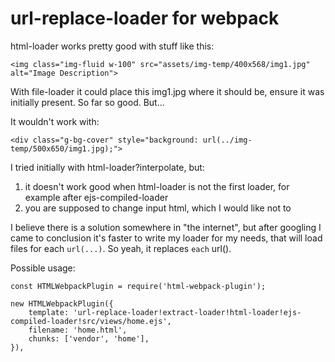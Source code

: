 # url-replace-loader for webpack

html-loader works pretty good with stuff like this:

`<img class="img-fluid w-100" src="assets/img-temp/400x568/img1.jpg" alt="Image Description">`

With file-loader it could place this img1.jpg where it should be, ensure it was initially present.
So far so good. But... 

It wouldn't work with:

`<div class="g-bg-cover" style="background: url(../img-temp/500x650/img1.jpg);">`

I tried initially with html-loader?interpolate, but:
1) it doesn't work good when html-loader is not the first loader, for example after ejs-compiled-loader
2) you are supposed to change input html, which I would like not to

I believe there is a solution somewhere in "the internet", but after googling I came to conclusion
it's faster to write my loader for my needs, that will load files for each `url(...)`. So yeah, it replaces
`each` url().

Possible usage:

```
const HTMLWebpackPlugin = require('html-webpack-plugin');

new HTMLWebpackPlugin({
    template: 'url-replace-loader!extract-loader!html-loader!ejs-compiled-loader!src/views/home.ejs',
    filename: 'home.html',
    chunks: ['vendor', 'home'],
}),
```
